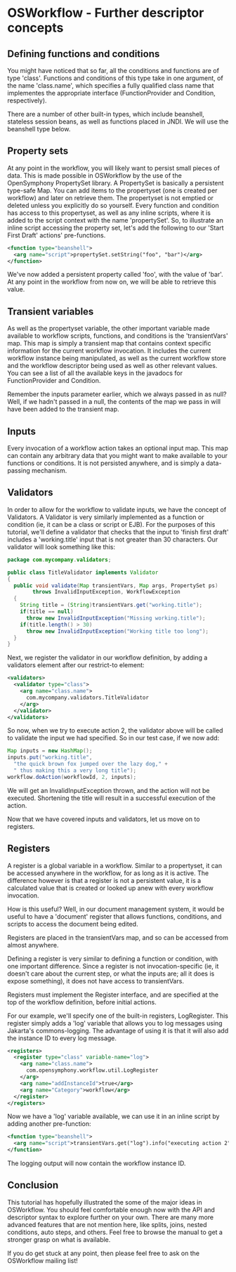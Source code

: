 # OSWorkflow - Further descriptor concepts
        
## Defining functions and conditions</a></h3>

You might have noticed that so far, all the conditions and functions are of type 'class'. Functions and conditions of this type take in one argument, of the name 'class.name', which specifies a fully qualified class name that implementes the appropriate interface (FunctionProvider and Condition, respectively).

There are a number of other built-in types, which include beanshell, stateless session beans, as well as functions placed in JNDI. We will use the beanshell type below.

## Property sets

At any point in the workflow, you will likely want to persist small pieces of data. This is made possible in OSWorkflow by the use of the OpenSymphony PropertySet library. A PropertySet is basically a persistent type-safe Map. You can add items to the propertyset (one is created per workflow) and later on retrieve them. The propertyset is not emptied or deleted unless you explicitly do so yourself. Every function and condition has access to this propertyset, as well as any inline scripts, where it is added to the script context with the name 'propertySet'. So, to illustrate an inline script accessing the property set, let's add the following to our 'Start First Draft' actions' pre-functions.

```xml
<function type="beanshell">
  <arg name="script">propertySet.setString("foo", "bar")</arg>
</function>
```

We've now added a persistent property called 'foo', with the value of 'bar'. At any point in the workflow from now on, we will be able to retrieve this value.

## Transient variables

As well as the propertyset variable, the other important variable made available to workflow scripts, functions, and conditions is the 'transientVars' map. This map is simply a transient map that contains context specific information for the current workflow invocation. It includes the current workflow instance being manipulated, as well as the current workflow store and the workflow descriptor being used as well as other relevant values. You can see a list of all the available keys in the javadocs for FunctionProvider and Condition.

Remember the inputs parameter earlier, which we always passed in as null? Well, if we hadn't passed in a null, the contents of the map we pass in will have been added to the transient map.

## Inputs

Every invocation of a workflow action takes an optional input map. This map can contain any arbitrary data that you might want to make available to your functions or conditions. It is not persisted anywhere, and is simply a data-passing mechanism.

## Validators

In order to allow for the workflow to validate inputs, we have the concept of Validators. A Validator is very similarly implemented as a function or condition (ie, it can be a class or script or EJB). For the purposes of this tutorial, we'll define a validator that checks that the input to 'finish first draft' includes a 'working.title' input that is not greater than 30 characters. Our validator will look something like this:


```java
package com.mycompany.validators;

public class TitleValidator implements Validator
{
  public void validate(Map transientVars, Map args, PropertySet ps) 
        throws InvalidInputException, WorkflowException
  {
    String title = (String)transientVars.get("working.title"); 
    if(title == null)
      throw new InvalidInputException("Missing working.title");
    if(title.length() > 30)
      throw new InvalidInputException("Working title too long");
  }
}
```

Next, we register the validator in our workflow definition, by adding a validators element after our restrict-to element:

```xml
<validators>
  <validator type="class">
    <arg name="class.name">
      com.mycompany.validators.TitleValidator
    </arg>
  </validator>
</validators>
```

So now, when we try to execute action 2, the validator above will be called to validate the input we had specified. So in our test case, if we now add:


```java
Map inputs = new HashMap();
inputs.put("working.title", 
  "the quick brown fox jumped over the lazy dog," +
  " thus making this a very long title");
workflow.doAction(workflowId, 2, inputs);
```

We will get an InvalidInputException thrown, and the action will not be executed. Shortening the title will result in a successful execution of the action.

Now that we have covered inputs and validators, let us move on to registers.

## Registers

A register is a global variable in a workflow. Similar to a propertyset, it can be accessed anywhere in the workflow, for as long as it is active. The difference however is that a register is not a persistent value, it is a calculated value that is created or looked up anew with every workflow invocation.

How is this useful? Well, in our document management system, it would be useful to have a 'document' register that allows functions, conditions, and scripts to access the document being edited.

Registers are placed in the transientVars map, and so can be accessed from almost anywhere.

Defining a register is very similar to defining a function or condition, with one important difference. Since a register is not invocation-specific (ie, it doesn't care about the current step, or what the inputs are; all it does is expose something), it does not have access to transientVars.

Registers must implement the Register interface, and are specified at the top of the workflow definition, before initial actions.

For our example, we'll specify one of the built-in registers, LogRegister. This register simply adds a 'log' variable that allows you to log messages using Jakarta's commons-logging. The advantage of using it is that it will also add the instance ID to every log message.

```xml
<registers>
  <register type="class" variable-name="log">
    <arg name="class.name">
      com.opensymphony.workflow.util.LogRegister
    </arg>
    <arg name="addInstanceId">true</arg>
    <arg name="Category">workflow</arg>
  </register>
</registers>
```

Now we have a 'log' variable available, we can use it in an inline script by adding another pre-function:

```xml
<function type="beanshell">
  <arg name="script">transientVars.get("log").info("executing action 2")</arg>
</function>
```

The logging output will now contain the workflow instance ID.

## Conclusion

This tutorial has hopefully illustrated the some of the major ideas in OSWorkflow. You should feel comfortable enough now with the API and descriptor syntax to explore further on your own. There are many more advanced features that are not mention here, like splits, joins, nested conditions, auto steps, and others. Feel free to browse the manual to get a stronger grasp on what is available.

If you do get stuck at any point, then please feel free to ask on the OSWorkflow mailing list!
